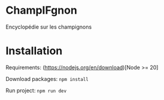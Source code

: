 # ChampIFgnon

Encyclopédie sur les champignons

# Installation

Requirements: (https://nodejs.org/en/download)[Node >= 20]

Download packages:
`npm install`

Run project:
`npm run dev`
